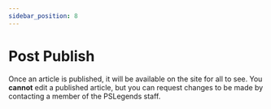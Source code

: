 ```yaml
---
sidebar_position: 8
---
```


# Post Publish

Once an article is published, it will be available on the site for all to see. You **cannot** edit a published article, but you can request changes to be made by contacting a member of the PSLegends staff.